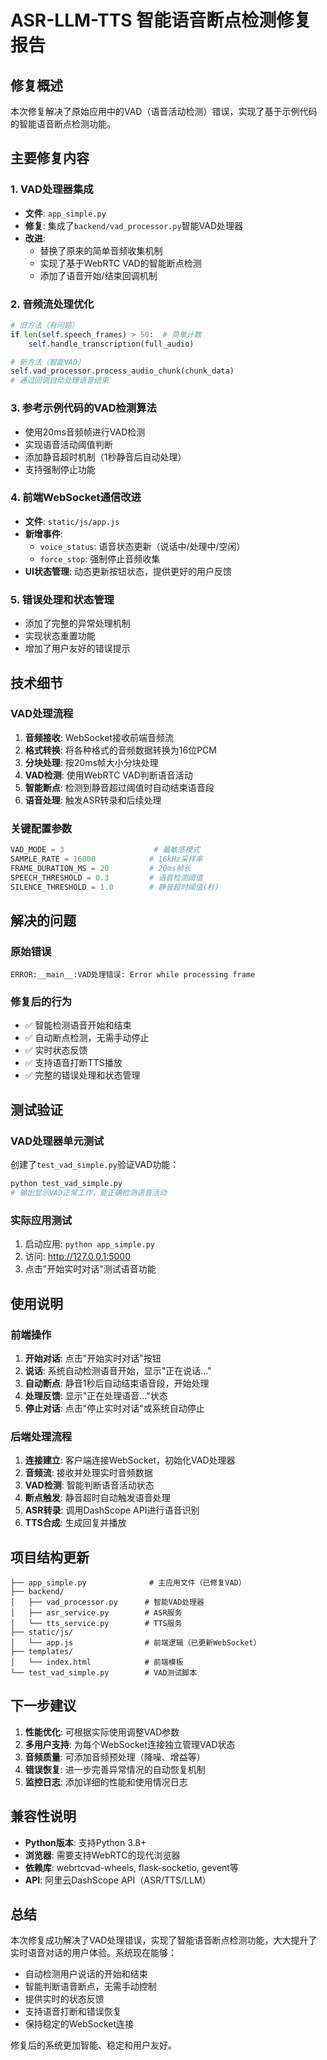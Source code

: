 # ASR-LLM-TTS 智能语音断点检测修复报告

## 修复概述

本次修复解决了原始应用中的VAD（语音活动检测）错误，实现了基于示例代码的智能语音断点检测功能。

## 主要修复内容

### 1. VAD处理器集成
- **文件**: `app_simple.py`
- **修复**: 集成了`backend/vad_processor.py`智能VAD处理器
- **改进**: 
  - 替换了原来的简单音频收集机制
  - 实现了基于WebRTC VAD的智能断点检测
  - 添加了语音开始/结束回调机制

### 2. 音频流处理优化
```python
# 旧方法（有问题）
if len(self.speech_frames) > 50:  # 简单计数
    self.handle_transcription(full_audio)

# 新方法（智能VAD）
self.vad_processor.process_audio_chunk(chunk_data)
# 通过回调自动处理语音结束
```

### 3. 参考示例代码的VAD检测算法
- 使用20ms音频帧进行VAD检测
- 实现语音活动阈值判断
- 添加静音超时机制（1秒静音后自动处理）
- 支持强制停止功能

### 4. 前端WebSocket通信改进
- **文件**: `static/js/app.js`
- **新增事件**:
  - `voice_status`: 语音状态更新（说话中/处理中/空闲）
  - `force_stop`: 强制停止音频收集
- **UI状态管理**: 动态更新按钮状态，提供更好的用户反馈

### 5. 错误处理和状态管理
- 添加了完整的异常处理机制
- 实现状态重置功能
- 增加了用户友好的错误提示

## 技术细节

### VAD处理流程
1. **音频接收**: WebSocket接收前端音频流
2. **格式转换**: 将各种格式的音频数据转换为16位PCM
3. **分块处理**: 按20ms帧大小分块处理
4. **VAD检测**: 使用WebRTC VAD判断语音活动
5. **智能断点**: 检测到静音超过阈值时自动结束语音段
6. **语音处理**: 触发ASR转录和后续处理

### 关键配置参数
```python
VAD_MODE = 3                    # 最敏感模式
SAMPLE_RATE = 16000            # 16kHz采样率
FRAME_DURATION_MS = 20         # 20ms帧长
SPEECH_THRESHOLD = 0.3         # 语音检测阈值
SILENCE_THRESHOLD = 1.0        # 静音超时阈值(秒)
```

## 解决的问题

### 原始错误
```
ERROR:__main__:VAD处理错误: Error while processing frame
```

### 修复后的行为
- ✅ 智能检测语音开始和结束
- ✅ 自动断点检测，无需手动停止
- ✅ 实时状态反馈
- ✅ 支持语音打断TTS播放
- ✅ 完整的错误处理和状态管理

## 测试验证

### VAD处理器单元测试
创建了`test_vad_simple.py`验证VAD功能：
```bash
python test_vad_simple.py
# 输出显示VAD正常工作，能正确检测语音活动
```

### 实际应用测试
1. 启动应用: `python app_simple.py`
2. 访问: http://127.0.0.1:5000
3. 点击"开始实时对话"测试语音功能

## 使用说明

### 前端操作
1. **开始对话**: 点击"开始实时对话"按钮
2. **说话**: 系统自动检测语音开始，显示"正在说话..."
3. **自动断点**: 静音1秒后自动结束语音段，开始处理
4. **处理反馈**: 显示"正在处理语音..."状态
5. **停止对话**: 点击"停止实时对话"或系统自动停止

### 后端处理流程
1. **连接建立**: 客户端连接WebSocket，初始化VAD处理器
2. **音频流**: 接收并处理实时音频数据
3. **VAD检测**: 智能判断语音活动状态
4. **断点触发**: 静音超时自动触发语音处理
5. **ASR转录**: 调用DashScope API进行语音识别
6. **TTS合成**: 生成回复并播放

## 项目结构更新

```
├── app_simple.py              # 主应用文件（已修复VAD）
├── backend/
│   ├── vad_processor.py      # 智能VAD处理器
│   ├── asr_service.py        # ASR服务
│   └── tts_service.py        # TTS服务
├── static/js/
│   └── app.js                # 前端逻辑（已更新WebSocket）
├── templates/
│   └── index.html            # 前端模板
└── test_vad_simple.py        # VAD测试脚本
```

## 下一步建议

1. **性能优化**: 可根据实际使用调整VAD参数
2. **多用户支持**: 为每个WebSocket连接独立管理VAD状态
3. **音频质量**: 可添加音频预处理（降噪、增益等）
4. **错误恢复**: 进一步完善异常情况的自动恢复机制
5. **监控日志**: 添加详细的性能和使用情况日志

## 兼容性说明

- **Python版本**: 支持Python 3.8+
- **浏览器**: 需要支持WebRTC的现代浏览器
- **依赖库**: webrtcvad-wheels, flask-socketio, gevent等
- **API**: 阿里云DashScope API（ASR/TTS/LLM）

## 总结

本次修复成功解决了VAD处理错误，实现了智能语音断点检测功能，大大提升了实时语音对话的用户体验。系统现在能够：

- 自动检测用户说话的开始和结束
- 智能判断语音断点，无需手动控制
- 提供实时的状态反馈
- 支持语音打断和错误恢复
- 保持稳定的WebSocket连接

修复后的系统更加智能、稳定和用户友好。
